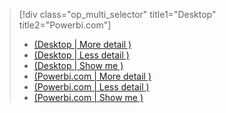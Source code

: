 > [!div class="op_multi_selector" title1="Desktop" title2="Powerbi.com"]
> * [(Desktop | More detail )](../powerbi-custom-visuals-use.md)
> * [(Desktop | Less detail )](../powerbi-custom-visuals-use-less.md)
> * [(Desktop | Show me )](../powerbi-custom-visuals-add-to-report-vid.md)
> * [(Powerbi.com | More detail )](../powerbi-custom-visuals-add-to-report.md)
> * [(Powerbi.com | Less detail )](../powerbi-custom-visuals-add-to-report-less.md)
> * [(Powerbi.com | Show me )](../powerbi-custom-visuals-add-to-report-vid.md)
> 
> 

